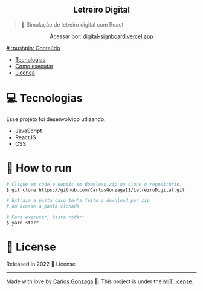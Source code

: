 <div align="center">
<h2>Letreiro Digital</h2>
</div>   

> :rocket: Simulação de letreiro digital com React


<div align="center">
   <p>Acessar por:  <a href="https://digital-signboard.vercel.app" target="_blank">digital-signboard.vercel.app</p>  
</div> 
# :pushpin: Conteúdo

* [Tecnologias](#computer-Tecnologias)
* [Como executar](#construction_worker-how-to-run)
* [Licença](#closed_book-license)
  
# :computer: Tecnologias
Esse projeto foi desenvolvido utlizando:

* JavaScript
* ReactJS
* CSS

# :construction_worker: How to run
```bash
# Clique em code e depois em download.zip ou clone o repositório.
$ git clone https://github.com/CarlosGonzaga11/LetreiroDigital.git

# Extraia a pasta caso tenha feito o download por zip
# ou acesse a pasta clonada

# Para executar, basta rodar:
$ yarn start

```

# :closed_book: License

Released in 2022 :closed_book: License

---

Made with love by [Carlos Gonzaga](https://github.com/LeoGonzaga) 🚀.
This project is under the [MIT license](./LICENSE).
